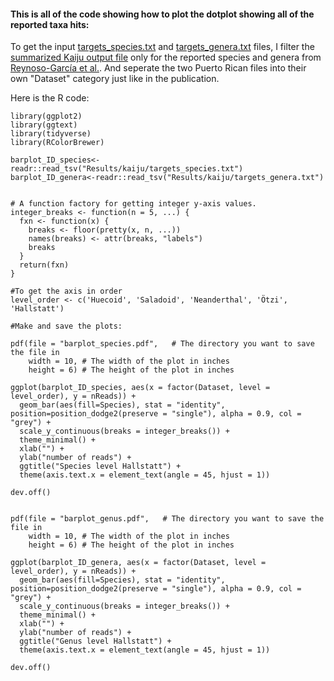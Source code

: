 #### This is all of the code showing how to plot the dotplot showing all of the reported taxa hits:

To get the input [targets_species.txt](https://raw.githubusercontent.com/AleksandraLaura/DietComment/main/2.%20Kaiju/targets_species.txt) and [targets_genera.txt](https://raw.githubusercontent.com/AleksandraLaura/DietComment/main/2.%20Kaiju/targets_genera.txt) files, I filter the [summarized Kaiju output file](https://github.com/AleksandraLaura/DietComment/blob/main/S2_Table.xlsx) only for the reported species and genera from [Reynoso-García et al.](https://journals.plos.org/plosone/article?id=10.1371/journal.pone.0292077). And seperate the two Puerto Rican files into their own "Dataset" category just like in the publication.

Here is the R code:
```
library(ggplot2)
library(ggtext)
library(tidyverse)
library(RColorBrewer)

barplot_ID_species<-readr::read_tsv("Results/kaiju/targets_species.txt")
barplot_ID_genera<-readr::read_tsv("Results/kaiju/targets_genera.txt")


# A function factory for getting integer y-axis values.
integer_breaks <- function(n = 5, ...) {
  fxn <- function(x) {
    breaks <- floor(pretty(x, n, ...))
    names(breaks) <- attr(breaks, "labels")
    breaks
  }
  return(fxn)
}

#To get the axis in order
level_order <- c('Huecoid', 'Saladoid', 'Neanderthal', 'Ötzi', 'Hallstatt') 

#Make and save the plots:

pdf(file = "barplot_species.pdf",   # The directory you want to save the file in
    width = 10, # The width of the plot in inches
    height = 6) # The height of the plot in inches

ggplot(barplot_ID_species, aes(x = factor(Dataset, level = level_order), y = nReads)) + 
  geom_bar(aes(fill=Species), stat = "identity", position=position_dodge2(preserve = "single"), alpha = 0.9, col = "grey") +
  scale_y_continuous(breaks = integer_breaks()) +
  theme_minimal() +
  xlab("") +
  ylab("number of reads") +
  ggtitle("Species level Hallstatt") +
  theme(axis.text.x = element_text(angle = 45, hjust = 1))

dev.off()


pdf(file = "barplot_genus.pdf",   # The directory you want to save the file in
    width = 10, # The width of the plot in inches
    height = 6) # The height of the plot in inches

ggplot(barplot_ID_genera, aes(x = factor(Dataset, level = level_order), y = nReads)) + 
  geom_bar(aes(fill=Species), stat = "identity", position=position_dodge2(preserve = "single"), alpha = 0.9, col = "grey") +
  scale_y_continuous(breaks = integer_breaks()) +
  theme_minimal() +
  xlab("") +
  ylab("number of reads") +
  ggtitle("Genus level Hallstatt") +
  theme(axis.text.x = element_text(angle = 45, hjust = 1))

dev.off()
```
